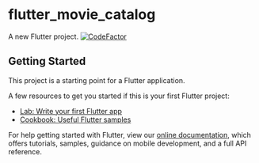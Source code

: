 # flutter_movie_catalog

A new Flutter project.
[![CodeFactor](https://www.codefactor.io/repository/github/udines/movie_catalog/badge/master)](https://www.codefactor.io/repository/github/udines/movie_catalog/overview/master)

## Getting Started

This project is a starting point for a Flutter application.

A few resources to get you started if this is your first Flutter project:

- [Lab: Write your first Flutter app](https://flutter.dev/docs/get-started/codelab)
- [Cookbook: Useful Flutter samples](https://flutter.dev/docs/cookbook)

For help getting started with Flutter, view our
[online documentation](https://flutter.dev/docs), which offers tutorials,
samples, guidance on mobile development, and a full API reference.
